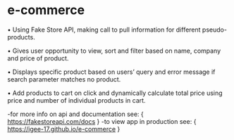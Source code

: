 # e-commerce

•	Using Fake Store API, making call to pull information for different pseudo-products.


•	Gives user opportunity to view, sort and filter based on name, company and price of product.


•	Displays specific product based on users’ query and error message if search parameter matches no product.


•	Add products to cart on click and dynamically calculate total price using price and number of individual products in cart.



-for more info on api and documentation see: { https://fakestoreapi.com/docs }
-to view app in production see: { https://igee-17.github.io/e-commerce }
